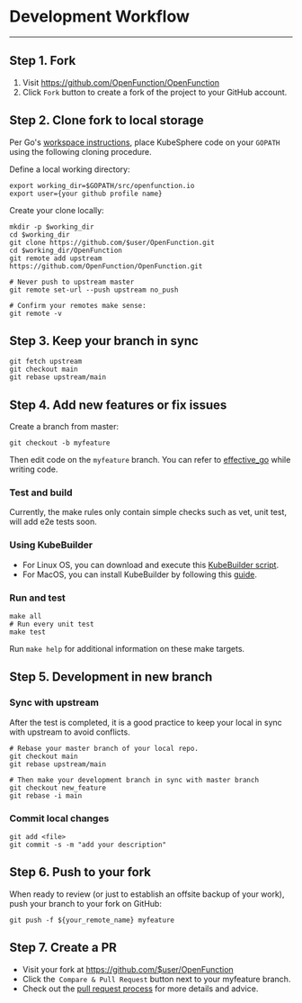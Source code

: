 # Development Workflow

---

## Step 1. Fork

1. Visit https://github.com/OpenFunction/OpenFunction
2. Click `Fork` button to create a fork of the project to your GitHub account.

## Step 2. Clone fork to local storage

Per Go's [workspace instructions](https://golang.org/doc/code.html#Workspaces), place KubeSphere code on your `GOPATH` using the following cloning procedure.

Define a local working directory:

```
export working_dir=$GOPATH/src/openfunction.io
export user={your github profile name}
```

Create your clone locally:

```
mkdir -p $working_dir
cd $working_dir
git clone https://github.com/$user/OpenFunction.git
cd $working_dir/OpenFunction
git remote add upstream https://github.com/OpenFunction/OpenFunction.git

# Never push to upstream master
git remote set-url --push upstream no_push

# Confirm your remotes make sense:
git remote -v
```

## Step 3. Keep your branch in sync

```
git fetch upstream
git checkout main
git rebase upstream/main
```

## Step 4. Add new features or fix issues

Create a branch from master:

```
git checkout -b myfeature
```

Then edit code on the `myfeature` branch. You can refer to [effective_go](https://golang.org/doc/effective_go.html) while writing code.

### Test and build

Currently, the make rules only contain simple checks such as vet, unit test, will add e2e tests soon.

### Using KubeBuilder

- For Linux OS, you can download and execute this [KubeBuilder script](https://raw.githubusercontent.com/kubesphere/kubesphere/master/hack/install_kubebuilder.sh).
- For MacOS, you can install KubeBuilder by following this [guide](https://book.kubebuilder.io/quick-start.html).

### Run and test

```
make all
# Run every unit test
make test
```

Run `make help` for additional information on these make targets.

## Step 5. Development in new branch

### Sync with upstream

After the test is completed, it is a good practice to keep your local in sync with upstream to avoid conflicts.

```
# Rebase your master branch of your local repo.
git checkout main
git rebase upstream/main

# Then make your development branch in sync with master branch
git checkout new_feature
git rebase -i main
```

### Commit local changes

```
git add <file>
git commit -s -m "add your description"
```

## Step 6. Push to your fork

When ready to review (or just to establish an offsite backup of your work), push your branch to your fork on GitHub:

```
git push -f ${your_remote_name} myfeature
```

## Step 7. Create a PR

- Visit your fork at https://github.com/$user/OpenFunction
- Click the` Compare & Pull Request` button next to your myfeature branch.
- Check out the [pull request process](pull-requests.md) for more details and advice.